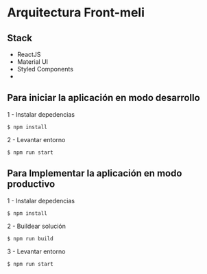 # Arquitectura Front-meli

## Stack
* ReactJS
* Material UI
* Styled Components
* 
## Para iniciar la aplicación en modo desarrollo

1 - Instalar depedencias
```
$ npm install
```

2 - Levantar entorno
```
$ npm run start
```

## Para Implementar la aplicación en modo productivo

1 - Instalar depedencias
```
$ npm install
```

2 - Buildear solución
```
$ npm run build
```

3 - Levantar entorno 
```
$ npm run start
```
